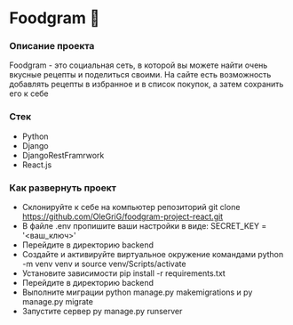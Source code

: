 # Foodgram 🥪
### Описание проекта
Foodgram - это социальная сеть, в которой вы можете найти очень вкусные рецепты и поделиться своими. На сайте есть возможность добавлять рецепты в избранное и в список покупок, а затем сохранить его к себе
### Стек
- Python
- Django
- DjangoRestFramrwork
- React.js
### Как развернуть проект
- Склонируйте к себе на компьютер репозиторий git clone https://github.com/OleGriG/foodgram-project-react.git
- В файле .env пропишите ваши настройки в виде: SECRET_KEY = '<ваш_ключ>'
- Перейдите в директорию backend
- Создайте и активируйте виртуальное окружение командами
python -m venv venv и source venv/Scripts/activate
- Установите зависимости pip install -r requirements.txt
- Перейдите в директорию backend
- Выполните миграции
python manage.py makemigrations и py manage.py migrate
- Запустите сервер py manage.py runserver

